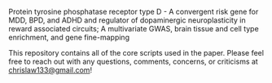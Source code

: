 Protein tyrosine phosphatase receptor type D - A convergent risk gene for MDD, BPD, and ADHD and regulator of dopaminergic neuroplasticity in reward associated circuits; A multivariate GWAS, brain tissue and cell type enrichment, and gene fine-mapping

This repository contains all of the core scripts used in the paper. Please feel free to reach out with any questions, comments, concerns, or criticisms at chrislaw133@gmail.com!
